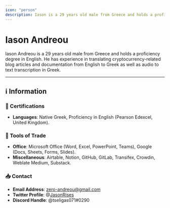 ```yaml
---
icon: "person"
description: Iason is a 29 years old male from Greece and holds a proficiency degree in English. He has experience in translating cryptocurrency-related blog articles and documentation from English to Greek as well as audio to text transcription in Greek.
---
```


# Iason Andreou

Iason Andreou is a 29 years old male from Greece and holds a proficiency degree in English. He has experience in translating cryptocurrency-related blog articles and documentation from English to Greek as well as audio to text transcription in Greek.

---

## ℹ️ Information

### 📜 Certifications

- **Languages**: Native Greek, Proficiency in English (Pearson Edexcel, United Kingdom).

### 🧰 Tools of Trade

- **Office**: Microsoft Office (Word, Excel, PowerPoint, Teams), Google (Docs, Sheets, Forms, Slides).
- **Miscellaneous**: Airtable, Notion, GitHub, GitLab, Transifex, Crowdin, Weblate Medium, Substack.

### 📥 Contact

- **Email Address**: [zero-andreou@gmail.com](mailto:zero-andreou@gmail.com)
- **Twitter Profile**: @[JasonRises](https://twitter.com/JasonRises)
- **Discord Handle**: @tseligas071#0290


